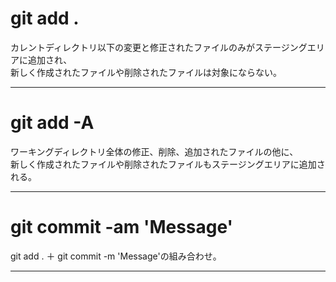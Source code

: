 # git add .
カレントディレクトリ以下の変更と修正されたファイルのみがステージングエリアに追加され、    
新しく作成されたファイルや削除されたファイルは対象にならない。    
***

# git add -A
ワーキングディレクトリ全体の修正、削除、追加されたファイルの他に、    
新しく作成されたファイルや削除されたファイルもステージングエリアに追加される。
***

# git commit -am 'Message'
git add . ＋ git commit -m 'Message'の組み合わせ。
***
